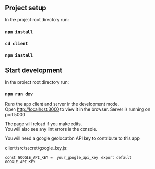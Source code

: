 ## Project setup

In the project root directory run:

### `npm install`

### `cd client`

### `npm install`

## Start development

In the project root directory run:

### `npm run dev`

Runs the app client and server in the development mode.<br>
Open [http://localhost:3000](http://localhost:3000) to view it in the browser.
Server is running on port 5000

The page will reload if you make edits.<br>
You will also see any lint errors in the console.

You will need a google geolocation API key to contribute to this app

client/src/secret/google_key.js:

`const GOOGLE_API_KEY = 'your_google_api_key'`
`export default GOOGLE_API_KEY`
